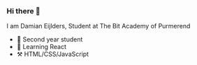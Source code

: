 ### Hi there 👋

I am Damian Eijlders, Student at The Bit Academy of Purmerend

<!--
**Spiedyy/Spiedyy** is a ✨ _special_ ✨ repository because its `README.md` (this file) appears on your GitHub profile.

Here are some ideas to get you started:

- 🔭 I’m currently working on ... 
- 🌱 I’m currently learning ...
- 👯 I’m looking to collaborate on ...
- 🤔 I’m looking for help with ...
- 💬 Ask me about ...
- 📫 How to reach me: ...
- 😄 Pronouns: ...
- ⚡ Fun fact: ...
-->

* 💼 Second year student
* 🌱 Learning React
* ⚒️ HTML/CSS/JavaScript
